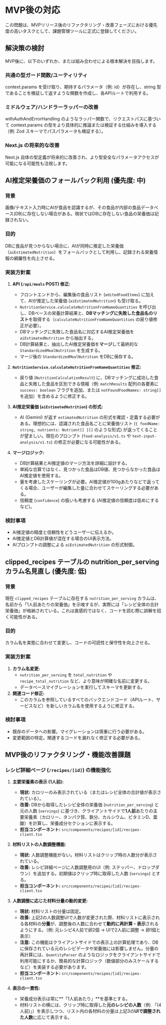 MVP後の対応
================

この問題は、MVPリリース後のリファクタリング・改善フェーズにおける優先度の高いタスクとして、課題管理ツールに正式に登録してください。

解決策の検討
-------------

MVP後に、以下のいずれか、または組み合わせによる根本解決を目指します。

### 共通の型ガード関数/ユーティリティ

context.params を受け取り、期待するパラメータ（例: id）が存在し、string 型であることを検証して返すような関数を作成し、各APIルートで利用する。

### ミドルウェア/ハンドラーラッパーの改善

withAuthAndErrorHandling のようなラッパー関数で、リクエストパスに基づいて context.params の型をより具体的に推論または検証する仕組みを導入する（例: Zod スキーマでパスパラメータも検証する）。

### Next.js の将来的な改善

Next.js 自体の型定義が将来的に改善され、より型安全なパラメータアクセスが可能になる可能性も注視します。

## AI推定栄養価のフォールバック利用 (優先度: 中)

### 背景

画像/テキスト入力時にAIが食品を認識するが、その食品が内部の食品データベース(DB)に存在しない場合がある。現状ではDBに存在しない食品の栄養価は記録されない。

### 目的

DBに食品が見つからない場合に、AIが同時に推定した栄養価（`aiEstimatedNutrition`）をフォールバックとして利用し、記録される栄養情報の網羅性を向上させる。

### 実装方針案

1.  **API (`/api/meals` POST) 修正:**
    *   フロントエンドから、編集後の食品リスト (`editedFoodItems`) に加えて、AIが推定した栄養価 (`aiEstimatedNutrition`) も受け取る。
    *   `NutritionService.calculateNutritionFromNameQuantities` を呼び出し、DBベースの栄養計算結果と、**DBマッチングに失敗した食品名のリスト**を取得する（`calculateNutritionFromNameQuantities` の戻り値修正が必要）。
    *   DBマッチングに失敗した食品名に対応するAI推定栄養価を `aiEstimatedNutrition` から抽出する。
    *   DB計算結果と、抽出したAI推定栄養価を**マージ**して最終的な `StandardizedMealNutrition` を生成する。
    *   マージ後の `StandardizedMealNutrition` をDBに保存する。

2.  **`NutritionService.calculateNutritionFromNameQuantities` 修正:**
    *   戻り値 (`NutritionCalculationResult`) に、DBマッチングに成功した食品と失敗した食品を区別できる情報（例: `matchResults` 配列の各要素に `success: boolean` フラグを追加、または `notFoundFoodNames: string[]` を追加）を含めるように修正する。

3.  **AI推定栄養価 (`aiEstimatedNutrition`) の形式:**
    *   AI (Gemini) が返す `estimatedNutrition` の形式を確認・定義する必要がある。理想的には、認識された食品名ごとに栄養価リスト (`{ foodName: string, nutrients: Nutrient[] }[]` のような形式) が返ってくることが望ましい。現在のプロンプト (`food-analysis/v1.ts` や `text-input-analysis/v1.ts`) の修正が必要になる可能性がある。

4.  **マージロジック:**
    *   DB計算結果とAI推定値のマージ方法を詳細に設計する。
    *   単純な合算ではなく、見つかった食品はDB値、見つからなかった食品はAI推定値を使用する。
    *   量を考慮したスケーリングが必要。AI推定値が100gあたりなどで返ってくる場合、ユーザーが編集した量に合わせてスケーリングする必要がある。
    *   信頼度 (`confidence`) の扱いも考慮する (AI推定値の信頼度は低めにするなど)。

### 検討事項

*   AI推定値の精度と信頼性をどうユーザーに伝えるか。
*   AI推定値とDB計算値が混在する場合のUI表示方法。
*   AIプロンプトの調整による `aiEstimatedNutrition` の形式制御。

## clipped_recipes テーブルの nutrition_per_serving カラム名見直し (優先度: 低)

### 背景

現在 `clipped_recipes` テーブルに存在する `nutrition_per_serving` カラムは、名前から「1人前あたりの栄養価」を示唆するが、実際には「レシピ全体の合計栄養価」が格納されている。これは直感的ではなく、コードを読む際に誤解を招く可能性がある。

### 目的

カラム名を実態に合わせて変更し、コードの可読性と保守性を向上させる。

### 実装方針案

1.  **カラム名変更:**
    *   `nutrition_per_serving` を `total_nutrition` や `recipe_total_nutrition` など、より意味が明確な名前に変更する。
    *   データベースマイグレーションを実行してスキーマを更新する。
2.  **関連コード修正:**
    *   このカラムを参照しているすべてのバックエンドコード（APIルート、サービスなど）を新しいカラム名を使用するように修正する。

### 検討事項

*   既存のデータへの影響。マイグレーションは慎重に行う必要がある。
*   変更範囲の特定。関連するコードを漏れなく修正する必要がある。


## MVP後のリファクタリング・機能改善課題

### レシピ詳細ページ (`/recipes/[id]`) の機能強化

1.  **主要栄養素の表示 (1人前):**
    *   **現状:** カロリーのみ表示されている（またはレシピ全体の合計値が表示されている）。
    *   **改善:** DBから取得したレシピ全体の栄養価 (`nutrition_per_serving`) と元の人数 (`servings`) に基づき、クライアントサイドで**1人前**あたりの主要栄養素（カロリー、タンパク質、鉄分、カルシウム、ビタミンD、葉酸）を計算し、栄養成分セクションに表示する。
    *   **担当コンポーネント:** `src/components/recipes/[id]/recipes-client.tsx`

2.  **材料リストの人数調整機能:**
    *   **現状:** 人数調整機能がない。材料リストはクリップ時の人数分が表示されている。
    *   **改善:** レシピ詳細ページに人数調整用のUI（例: ステッパー、ドロップダウン）を追加する。初期値はクリップ時に取得した人数 (`servings`) とする。
    *   **担当コンポーネント:** `src/components/recipes/[id]/recipes-client.tsx`

3.  **人数調整に応じた材料分量の動的変更:**
    *   **現状:** 材料リストの分量は固定。
    *   **改善:** 上記2の人数調整UIで人数が変更された際、材料リストに表示される各材料の**分量**が、調整後の人数に合わせて**動的に再計算・表示**されるようにする。（例: 元レシピ4人前で卵2個 → UIで2人前に調整 → 卵1個と表示）
    *   **注意:** この機能はクライアントサイドでの表示上の計算処理であり、DBに保存されている元のレシピデータや栄養価には影響しません。分量の再計算には、`QuantityParser` のようなロジックをクライアントサイドで利用可能にするか、簡易的な計算ロジック（数値部分のみスケールするなど）を実装する必要があります。
    *   **担当コンポーネント:** `src/components/recipes/[id]/recipes-client.tsx`

4.  **表示の一貫性:**
    *   栄養成分表示は常に**「1人前あたり」**を基準とする。
    *   材料リストの横には、クリップ時に取得した**元のレシピの人数**（例: 「(4人前)」）を表示しつつ、リスト内の各材料の分量は上記3の**UIで調整された人数**に応じて表示する。

